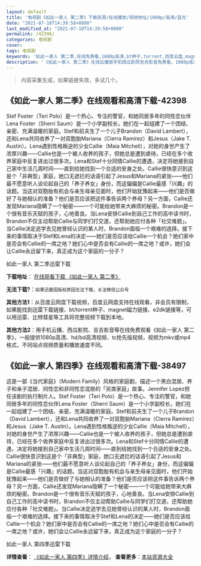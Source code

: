```yaml
---
layout: default
title: '电视剧《如此一家人 第二季》下载资源/在线播放/视频地址/1080p/高清/蓝光'
date: "2021-07-10T14:39:58+0800"
last_modified_at: "2021-07-10T14:39:58+0800"
permalink: /42398/
categories: 电视剧
cover:
tags: 电视剧
keywords: '如此一家人 第二季,在线免费看,1080p高清,bt种子,torrent,百度云盘,magnet,磁力链,迅雷下载资源'
description: '《如此一家人 第二季》在线云播放手机西瓜影院吉吉影音免费看，1080p高清bd/hd未删减完整版和tc抢先枪版，mkv/mp4格式，附带bt/torrent种子、magnet/磁力链、百度云盘、网盘资源迅雷下载链接'
---
```


>内容采集生成，如果链接失效，多试几个。


## 《如此一家人 第二季》在线观看和高清下载-42398

Stef Foster（Teri Polo）是一个热心、专注的警官，和她同居多年的同性恋伙伴Lena Foster（Sherri Saum）是一个小学副校长，她们在一起组建了一个团结、亲密、充满温暖的家庭。Stef和前夫生了一个儿子Brandon（David Lambert），还和Lena共同收养了一对双胞胎Mariana（Cierra Ramirez）和Jesus（Jake T. Austin）。Lena遇到性格叛逆的少女Callie（Maia Mitchell），对她的身世产生了浓厚兴趣——Callie也是一个被人收养的孩子，但她总是遭到虐待，已经在多个收养家庭中反复进出过很多次。Lena和Stef十分同情Callie的遭遇，决定将她接到自己家中生活几周时间——直到给她找到一个合适的安身之处。Callie很快意识到这是个「非典型」家庭，她口无遮拦的话语引起了Jesus和Mariana的紧张&mdash;—他们最不愿意听人谈论起自己的「养子养女」身份，而这偏偏是Callie最感「兴趣」的话题。当这对双胞胎有机会与亲生母亲见面时，他们开始犹豫起来&mdash;—他们是否做好了与她相认的准备？他们是否应该把这件事告诉两个养母？另一方面，Callie还发现Mariana隐瞒了一个秘密&mdash;—一个可能给她带来大麻烦的秘密。Brandon是一个很有音乐天赋的孩子，心地善良。当Lena安排Callie到自己工作的高中读书时，Brandon不仅主动帮助Callie与同学们打交道，还帮助她应付各种「社交难题」。当Callie决定逃学去见她曾经认识的某人时，Brandon面临一个艰难的选择。接下来的事情取决于Stef和Lena的决定&mdash;—她们是否应该给Callie一个机会？她们家中是否会有Callie的一席之地？她们心中是否会有Callie的一席之地？或许，她们会让Callie永远留下来，真正成为这个家庭的一分子？


如此一家人 第二季迅雷下载

**下载地址**： [在线观看下载 《如此一家人 第二季》](https://www.993dy.com//vod-detail-id-9675.html) 


**无法下载?**：`如果迅雷因版权原因无法下载，关注微信公众号 `

**其他方法1**：从百度云网盘下载视频，百度云网盘支持在线观看，非会员有限制，如果能找到迅雷下载链接、bt/torrent种子、magnet磁力链接、e2dk链接等，可以用迅雷、比特彗星等工具将完整视频下载到本地。

**其他方法2**：用手机云播、西瓜影院、吉吉影音等在线免费观看《如此一家人 第二季》，一般提供1080p高清、hd/bd高清视频、tc抢先版视频，视频为mkv或mp4格式，不同站点视频质量和播放速度不同。


## 《如此一家人 第四季》在线观看和高清下载-38497

这是一部《当代家庭》（Modern Family）风格的家庭剧，描述一个黑白混居、养子和亲子混居、同性恋和非同性恋混居的「另类家庭」故事。Jennifer Lopez担任该剧的执行制片人。Stef Foster（Teri Polo）是一个热心、专注的警官，和她同居多年的同性恋伙伴Lena Foster（Sherri Saum）是一个小学副校长，她们在一起组建了一个团结、亲密、充满温暖的家庭。Stef和前夫生了一个儿子Brandon（David Lambert），还和Lena共同收养了一对双胞胎Mariana（Cierra Ramirez）和Jesus（Jake T. Austin）。Lena遇到性格叛逆的少女Callie（Maia Mitchell），对她的身世产生了浓厚兴趣——Callie也是一个被人收养的孩子，但她总是遭到虐待，已经在多个收养家庭中反复进出过很多次。Lena和Stef十分同情Callie的遭遇，决定将她接到自己家中生活几周时间——直到给她找到一个合适的安身之处。Callie很快意识到这是个「非典型」家庭，她口无遮拦的话语引起了Jesus和Mariana的紧张——他们最不愿意听人谈论起自己的「养子养女」身份，而这偏偏是Callie最感「兴趣」的话题。当这对双胞胎有机会与亲生母亲见面时，他们开始犹豫起来——他们是否做好了与她相认的准备？他们是否应该把这件事告诉两个养母？另一方面，Callie还发现Mariana隐瞒了一个秘密——一个可能给她带来大麻烦的秘密。Brandon是一个很有音乐天赋的孩子，心地善良。当Lena安排Callie到自己工作的高中读书时，Brandon不仅主动帮助Callie与同学们打交道，还帮助她应付各种「社交难题」。当Callie决定逃学去见她曾经认识的某人时，Brandon面临一个艰难的选择。接下来的事情取决于Stef和Lena的决定——她们是否应该给Callie一个机会？她们家中是否会有Callie的一席之地？她们心中是否会有Callie的一席之地？或许，她们会让Callie永远留下来，真正成为这个家庭的一分子？


如此一家人 第四季迅雷下载

**详情查看**： [《如此一家人 第四季》详情介绍](/movie/38497/)， **查看更多**：[本站资源大全](/movie/t/all/)

